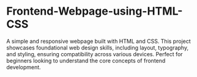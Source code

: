 # Frontend-Webpage-using-HTML-CSS
A simple and responsive webpage built with HTML and CSS. This project showcases foundational web design skills, including layout, typography, and styling, ensuring compatibility across various devices. Perfect for beginners looking to understand the core concepts of frontend development.
